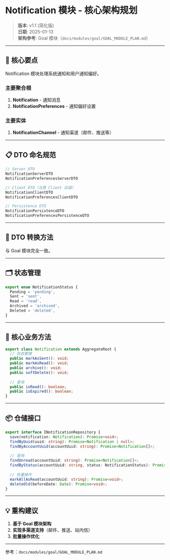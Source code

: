# Notification 模块 - 核心架构规划

> **版本**: v1.1 (简化版)  
> **日期**: 2025-01-13  
> **架构参考**: Goal 模块（`docs/modules/goal/GOAL_MODULE_PLAN.md`）

---

## 🎯 核心要点

Notification 模块处理系统通知和用户通知偏好。

### 主要聚合根
1. **Notification** - 通知消息
2. **NotificationPreferences** - 通知偏好设置

### 主要实体
1. **NotificationChannel** - 通知渠道（邮件、推送等）

---

## 📋 DTO 命名规范

```typescript
// Server DTO
NotificationServerDTO
NotificationPreferencesServerDTO

// Client DTO（注意 Client 后缀）
NotificationClientDTO
NotificationPreferencesClientDTO

// Persistence DTO
NotificationPersistenceDTO
NotificationPreferencesPersistenceDTO
```

---

## 🔄 DTO 转换方法

与 Goal 模块完全一致。

---

## 🗂️ 状态管理

```typescript
export enum NotificationStatus {
  Pending = 'pending',
  Sent = 'sent',
  Read = 'read',
  Archived = 'archived',
  Deleted = 'deleted',
}
```

---

## 🔑 核心业务方法

```typescript
export class Notification extends AggregateRoot {
  // 状态管理
  public markAsSent(): void;
  public markAsRead(): void;
  public archive(): void;
  public softDelete(): void;
  
  // 查询
  public isRead(): boolean;
  public isExpired(): boolean;
}
```

---

## 📦 仓储接口

```typescript
export interface INotificationRepository {
  save(notification: Notification): Promise<void>;
  findByUuid(uuid: string): Promise<Notification | null>;
  findByAccountUuid(accountUuid: string): Promise<Notification[]>;
  
  // 查询
  findUnread(accountUuid: string): Promise<Notification[]>;
  findByStatus(accountUuid: string, status: NotificationStatus): Promise<Notification[]>;
  
  // 批量操作
  markAllAsRead(accountUuid: string): Promise<void>;
  deleteOld(beforeDate: Date): Promise<void>;
}
```

---

## 💡 重构建议

1. **基于 Goal 模块架构**
2. **实现多渠道支持**（邮件、推送、站内信）
3. **批量操作优化**

---

参考：`docs/modules/goal/GOAL_MODULE_PLAN.md`

